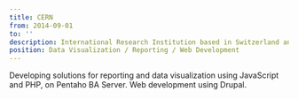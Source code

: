 ```yaml
---
title: CERN
from: 2014-09-01
to: ''
description: International Research Institution based in Switzerland and France.
position: Data Visualization / Reporting / Web Development
---
```

Developing solutions for reporting and data visualization using JavaScript and PHP, on Pentaho BA Server. Web development using Drupal.
